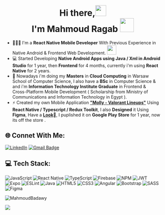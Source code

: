 <h1 align="center">Hi there,<img src="https://github.com/TheDudeThatCode/TheDudeThatCode/blob/master/Assets/Hi.gif" width="35" /></br>I'm Mahmoud Ragab <img src="https://github.com/TheDudeThatCode/TheDudeThatCode/blob/master/Assets/Developer.gif" width="45" /></h1>

- 👨🏻‍💻 I'm a **React Native Mobile Developer** With Previous Experience in Native Android &amp; Frontend Web Development.
      <img src="https://media.giphy.com/media/WUlplcMpOCEmTGBtBW/giphy.gif" width="30">
- 💻 Started Developing **Native Android Apps using Java / Xml in Android Studio** for 1 year, then **Frontend** for 4 months, currently i'm using **React Native** for 2 years.
- 📖 Nowadays i'm doing my **Masters** in **Cloud Computing** in Warsaw School of Computer Science, I also have a **BSc** in Computer Science &amp; and i'm **Information Technology Institute Graduate** in Frontend & Cross-Platform Mobile Development ( Scholarship from Ministry of Communications and Information Technology in Egypt ). 
- ⚡ Created my own Mobile Application [**"Molly - Valorant Lineups"**](https://play.google.com/store/apps/details?id=com.mahmoudbadawy.molly) Using **React Native / Typescript / Redux Toolkit**, I also **Designed** it Using **Figma**, Have a [**Look**](https://www.figma.com/file/UJW0fF5TQ4EoOTrFP11zLH/Molly?node-id=343%3A1529)👀, I puplished it on **Google Play Store** for 1 year, now its off the store .


## 🌐 Connet With Me:
[![LinkedIn](https://img.shields.io/badge/LinkedIn-%230077B5.svg?logo=linkedin&logoColor=white)](https://linkedin.com/in/mahmoudbadawy4199)
[![Gmail Badge](https://img.shields.io/badge/-Gmail-c14438?style=flat&logo=Gmail&logoColor=white)](mailto:m.ragab2011p@gmail.com "Gmail")


## 💻 Tech Stack:
![JavaScript](https://img.shields.io/badge/javascript-%23323330.svg?style=for-the-badge&logo=javascript&logoColor=%23F7DF1E) ![React Native](https://img.shields.io/badge/react_native-%2320232a.svg?style=for-the-badge&logo=react&logoColor=%2361DAFB) ![TypeScript](https://img.shields.io/badge/typescript-%23007ACC.svg?style=for-the-badge&logo=typescript&logoColor=white) ![Firebase](https://img.shields.io/badge/firebase-%23039BE5.svg?style=for-the-badge&logo=firebase) ![NPM](https://img.shields.io/badge/NPM-%23000000.svg?style=for-the-badge&logo=npm&logoColor=white) ![JWT](https://img.shields.io/badge/JWT-black?style=for-the-badge&logo=JSON%20web%20tokens) ![Expo](https://img.shields.io/badge/expo-1C1E24?style=for-the-badge&logo=expo&logoColor=#D04A37) ![ESLint](https://img.shields.io/badge/ESLint-4B3263?style=for-the-badge&logo=eslint&logoColor=white) ![Java](https://img.shields.io/badge/java-%23ED8B00.svg?style=for-the-badge&logo=java&logoColor=white) ![HTML5](https://img.shields.io/badge/html5-%23E34F26.svg?style=for-the-badge&logo=html5&logoColor=white) ![CSS3](https://img.shields.io/badge/css3-%231572B6.svg?style=for-the-badge&logo=css3&logoColor=white) ![Angular](https://img.shields.io/badge/angular-%23DD0031.svg?style=for-the-badge&logo=angular&logoColor=white) ![Bootstrap](https://img.shields.io/badge/bootstrap-%23563D7C.svg?style=for-the-badge&logo=bootstrap&logoColor=white) ![SASS](https://img.shields.io/badge/SASS-hotpink.svg?style=for-the-badge&logo=SASS&logoColor=white) ![Figma](https://img.shields.io/badge/figma-%23F24E1E.svg?style=for-the-badge&logo=figma&logoColor=white)

<p align="left"> <img src="https://komarev.com/ghpvc/?username=MahmoudBadawy4199&label=Profile%20views&color=8395a7&style=for-the-badge" alt="MahmoudBadawy" />
</p>

![](https://hit.yhype.me/github/profile?user_id=29329827)
